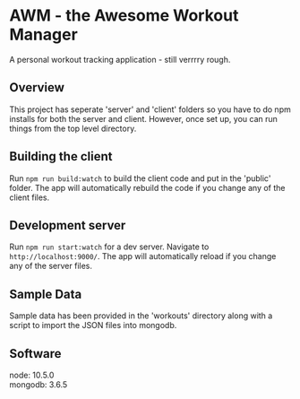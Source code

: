 # AWM - the Awesome Workout Manager

A personal workout tracking application - still verrrry rough.

## Overview

This project has seperate 'server' and 'client' folders so you have to do npm installs for both the server and client. However, once set up, you can run things from the top level directory.

## Building the client

Run `npm run build:watch` to build the client code and put in the 'public' folder. The app will automatically rebuild the code if you change any of the client files.

## Development server

Run `npm run start:watch` for a dev server. Navigate to `http://localhost:9000/`. The app will automatically reload if you change any of the server files.

## Sample Data

Sample data has been provided in the 'workouts' directory along with a script to import the JSON files into mongodb.

## Software
node: 10.5.0<br/>
mongodb: 3.6.5